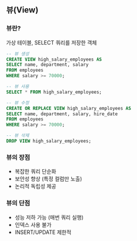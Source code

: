 ## 뷰(View)

### 뷰란?

가상 테이블, SELECT 쿼리를 저장한 객체

```sql
-- 뷰 생성
CREATE VIEW high_salary_employees AS
SELECT name, department, salary
FROM employees
WHERE salary >= 70000;

-- 뷰 사용
SELECT * FROM high_salary_employees;

-- 뷰 수정
CREATE OR REPLACE VIEW high_salary_employees AS
SELECT name, department, salary, hire_date
FROM employees
WHERE salary >= 70000;

-- 뷰 삭제
DROP VIEW high_salary_employees;
```

### 뷰의 장점

- 복잡한 쿼리 단순화
- 보안성 향상 (특정 컬럼만 노출)
- 논리적 독립성 제공

### 뷰의 단점

- 성능 저하 가능 (매번 쿼리 실행)
- 인덱스 사용 불가
- INSERT/UPDATE 제한적